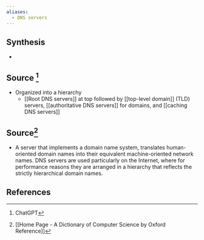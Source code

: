 ```yaml
---
aliases:
  - DNS servers
---
```

## Synthesis
- 
## Source [^1]
- Organized into a hierarchy
	- [[Root DNS servers]] at top followed by [[top-level domain]] (TLD) servers, [[authoritative DNS servers]] for domains, and [[caching DNS servers]]

## Source[^2]
- A server that implements a domain name system, translates human-oriented domain names into their equivalent machine-oriented network names. DNS servers are used particularly on the Internet, where for performance reasons they are arranged in a hierarchy that reflects the strictly hierarchical domain names.
## References

[^1]: ChatGPT
[^2]: [[Home Page - A Dictionary of Computer Science by Oxford Reference]]